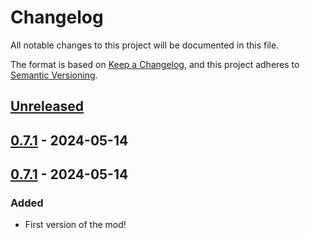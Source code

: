 # Changelog

All notable changes to this project will be documented in this file.

The format is based on [Keep a Changelog](https://keepachangelog.com/en/1.1.0/),
and this project adheres to [Semantic Versioning](https://semver.org/spec/v2.0.0.html).

## [Unreleased]

## [0.7.1] - 2024-05-14

## [0.7.1] - 2024-05-14

### Added

- First version of the mod!

[unreleased]: https://github.com/PonyWarrior/PonyMenu/compare/0.7.1...HEAD
[0.7.1]: https://github.com/PonyWarrior/PonyMenu/compare/0.7.1...0.7.1
[0.7.1]: https://github.com/PonyWarrior/PonyMenu/compare/a7806a6cd3b6f9d0429035752e9c2375c6a779c9...0.7.1
